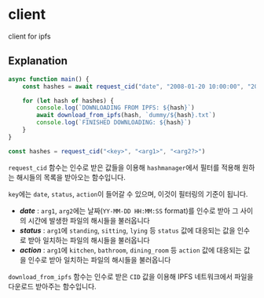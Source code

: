 # client
client for ipfs

## Explanation
```typescript
async function main() {
    const hashes = await request_cid("date", "2008-01-20 10:00:00", "2030-01-20 10:00:00")

    for (let hash of hashes) {
        console.log(`DOWNLOADING FROM IPFS: ${hash}`)
        await download_from_ipfs(hash, `dummy/${hash}.txt`)
        console.log(`FINISHED DOWNLOADING: ${hash}`)
    }
}
```

```typescript
const hashes = request_cid("<key>", "<arg1>", "<arg2?>")
```
`request_cid` 함수는 인수로 받은 값들을 이용해 `hashmanager`에서 필터를 적용해 원하는 해시들의 목록을 받아오는 함수입니다. 

`key`에는 `date`, `status`, `action`이 들어갈 수 있으며, 이것이 필터링의 기준이 됩니다.

- ***date***    :   `arg1`, `arg2`에는 날짜(`YY-MM-DD HH:MM:SS` format)를 인수로 받아 그 사이의 시간에 발생한 파일의 해시들을 불러옵니다
- ***status***  :   `arg1`에 `standing`, `sitting`, `lying` 등 `status` 값에 대응되는 값을 인수로 받아 일치하는 파일의 해시들을 불러옵니다
- ***action***  :   `arg1`에 `kitchen`, `bathroom`, `dining_room` 등 `action` 값에 대응되는 값을 인수로 받아 일치하는 파일의 해시들을 불러옵니다


`download_from_ipfs` 함수는 인수로 받은 `CID` 값을 이용해 IPFS 네트워크에서 파일을 다운로드 받아주는 함수입니다. 